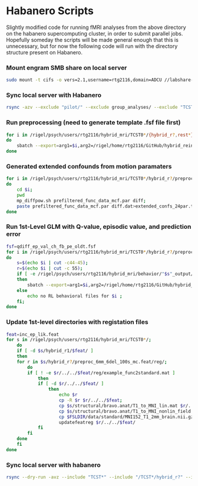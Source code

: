 # Habanero Scripts
Slightly modified code for running fMRI analyses from the above directory on the habanero supercomputing cluster, in order to submit parallel jobs. Hopefully someday the scripts will be made general enough that this is unnecessary, but for now the following code will run with the directory structure present on Habanero. 

### Mount engram SMB share on local server
```.bash
sudo mount -t cifs -o vers=2.1,username=rtg2116,domain=ADCU //labshare-smb.engram.rc.zi.columbia.edu/shohamy-labshare /data/engine/engram/
```

### Sync local server with Habanero
```.bash
rsync -azv --exclude "pilot/" --exclude group_analyses/ --exclude "TCST0*/*/dicoms*" --exclude "raw_comp.nii.gz" --include "TCST*/hybrid_r?/preproc*feat/" --exclude "TCST*/hybrid_r?/*feat" --include "*/" /data/engine/engram/rgerraty/hybrid_mri/ rtg2116@habanero.rcs.columbia.edu:/rigel/psych/users/rtg2116/hybrid_mri/
```

### Run preprocessing (need to generate template .fsf file first)
```.bash
for i in /rigel/psych/users/rtg2116/hybrid_mri/TCST0*/{hybrid_r?,rest*}/*unwarp.nii.gz
do
	sbatch --export=arg1=$i,arg2=/rigel/home/rtg2116/GitHub/hybrid_reinforcement_learning/habanero/preproc_6mm_6del_100s_mc.fsf,arg3=$(dirname $i)/../structural/bravo.anat/T1_biascorr_brain.nii.gz /rigel/home/rtg2116/GitHub/hybrid_reinforcement_learning/habanero/run_preproc_sub.sh 
done
```

### Generated extended confounds from motion paramaters
```.bash
for i in /rigel/psych/users/rtg2116/hybrid_mri/TCST0*/hybrid_r?/preproc*feat/mc/; 
do
	cd $i;
	pwd
	mp_diffpow.sh prefiltered_func_data_mcf.par diff; 
	paste prefiltered_func_data_mcf.par diff.dat>extended_confs_24par.txt;
done
```

### Run 1st-Level GLM with Q-value, episodic value, and prediction error
```.bash
fsf=qdiff_ep_val_ch_fb_pe_oldt.fsf
for i in /rigel/psych/users/rtg2116/hybrid_mri/TCST0*/hybrid_r?/preproc_6mm_6del_100s_mc.feat/filtered_func_data.nii.gz; 
do 
	s=$(echo $i | cut -c44-45); 
	r=$(echo $i | cut -c 55);
	if [ -e /rigel/psych/users/rtg2116/hybrid_mri/behavior/"$s"_output/EV_files/FB_pe_run"$r".txt ];
	then 
		sbatch --export=arg1=$i,arg2=/rigel/home/rtg2116/GitHub/hybrid_reinforcement_learning/habanero/$fsf,arg3=$s,arg4=$r /rigel/home/rtg2116/GitHub/hybrid_reinforcement_learning/habanero/run_1st_level_sub.sh
	else 
		echo no RL behavioral files for $i ;
	fi;
done
```
### Update 1st-level directories with registation files
```.bash
feat=inc_ep_lik.feat
for s in /rigel/psych/users/rtg2116/hybrid_mri/TCST0*/;
	do
	if [ -d $s/hybrid_r1/$feat/ ]
	then
	for r in $s/hybrid_r?/preproc_6mm_6del_100s_mc.feat/reg/; 
		do 
		if [ ! -e $r/../../$feat/reg/example_func2standard.mat ]
			then
			if [ -d $r/../../$feat/ ]
				then
					echo $r
					cp -R $r $r/../../$feat;
					cp $s/structural/bravo.anat/T1_to_MNI_lin.mat $r/../../$feat/reg/highres2standard.mat
					cp $s/structural/bravo.anat/T1_to_MNI_nonlin_field.nii.gz $r/../../$feat/reg/highres2standard_warp.nii.gz
					cp $FSLDIR/data/standard/MNI152_T1_2mm_brain.nii.gz $r/../../$feat/reg/standard.nii.gz
					updatefeatreg $r/../../$feat/
			fi
		fi
	done
	fi
done
```

### Sync local server with habanero
```.bash
rsync --dry-run -avz --include "TCST*" --include "/TCST*/hybrid_r?" --include "TCST*/hybrid_r?/*feat/" --include "TCST*/hybrid_r?/*feat/**" --exclude "*" --exclude "TCST*/*/" --exclude "TCST*/hybrid_r?" --exclude "TCST*/hybrid_r?/*" rtg2116@habanero.rcs.columbia.edu:/rigel/psych/users/rtg2116/hybrid_mri/ /data/engine/engram/rgerraty/hybrid_mri/

```


